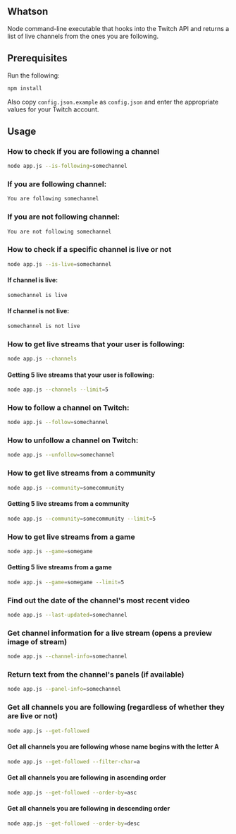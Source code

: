 ## Whatson

Node command-line executable that hooks into the Twitch API and returns a list of live channels from the ones you are following.

## Prerequisites

Run the following:

```bash
npm install
```

Also copy `config.json.example` as `config.json` and enter the appropriate values for your Twitch account.

## Usage

### How to check if you are following a channel

```bash
node app.js --is-following=somechannel
```

### If you are following channel:

```bash
You are following somechannel
```

### If you are not following channel:

```bash
You are not following somechannel
```

### How to check if a specific channel is live or not

```bash
node app.js --is-live=somechannel
```

#### If channel is live:

```bash
somechannel is live
```

#### If channel is not live:

```bash
somechannel is not live
```

### How to get live streams that your user is following:

```bash
node app.js --channels
```

#### Getting 5 live streams that your user is following:

```bash
node app.js --channels --limit=5
```

### How to follow a channel on Twitch:

```bash
node app.js --follow=somechannel
```

### How to unfollow a channel on Twitch:

```bash
node app.js --unfollow=somechannel
```
### How to get live streams from a community

```bash
node app.js --community=somecommunity
```

#### Getting 5 live streams from a community

```bash
node app.js --community=somecommunity --limit=5
```

### How to get live streams from a game

```bash
node app.js --game=somegame
```

#### Getting 5 live streams from a game

```bash
node app.js --game=somegame --limit=5
```

### Find out the date of the channel's most recent video

```bash
node app.js --last-updated=somechannel
```

### Get channel information for a live stream (opens a preview image of stream)

```bash
node app.js --channel-info=somechannel
```

### Return text from the channel's panels (if available)

```bash
node app.js --panel-info=somechannel
```

### Get all channels you are following (regardless of whether they are live or not)

```bash
node app.js --get-followed
```

#### Get all channels you are following whose name begins with the letter A

```bash
node app.js --get-followed --filter-char=a
```

#### Get all channels you are following in ascending order

```bash
node app.js --get-followed --order-by=asc
```

#### Get all channels you are following in descending order

```bash
node app.js --get-followed --order-by=desc
```
